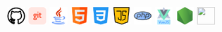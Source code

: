 <div>
 <img src="https://github.com/annderlau/1_All_Icons/blob/main/01_Github/Github_Logo_Black/Github_Logo_2.png" title="Github" alt="Github" width="40" height="40"/>&nbsp;
  <img src="https://github.com/annderlau/1_All_Icons/blob/main/06_Icons_Dev/git/git.png" title="git" alt="git" width="40" height="40"/>&nbsp;
 <img src="https://github.com/annderlau/1_All_Icons/blob/main/06_Icons_Dev/Java/java.png" title="Java" alt="Java" width="40" height="40"/>&nbsp;
 <img src="https://github.com/annderlau/1_All_Icons/blob/main/06_Icons_Dev/html/html.png" title="Html5" alt="Html5" width="40" height="40"/>&nbsp;
 <img src="https://github.com/annderlau/1_All_Icons/blob/main/06_Icons_Dev/css/css-3.png" title="css3" alt="css3" width="40" height="40"/>&nbsp;
 <img src="https://github.com/annderlau/1_All_Icons/blob/main/06_Icons_Dev/javascript/java-script.png" title="javascript" alt="javascript" width="40" height="40"/>&nbsp;
 <img src="https://github.com/annderlau/1_All_Icons/blob/main/06_Icons_Dev/php/php.png" title="php" alt="php" width="40" height="40"/>&nbsp;
 <img src="https://github.com/annderlau/1_All_Icons/blob/main/06_Icons_Dev/vue/brands%20(1).png" title="Vue.js" alt="Vue.js" width="40" height="40"/>&nbsp;
 <img src="https://github.com/annderlau/1_All_Icons/blob/main/06_Icons_Dev/node/node-js.png" title="node.js" alt="node.js" width="40" height="40"/>&nbsp;
 <img src="" title="" alt="" width="40" height="40"/>&nbsp;
</div>
 
 
 
 
 
 
 <!-- ### Maicon Lidemi - São Paulo - Brazil, 27 Years. 🌟 
Análise e desenvolvimento de sistemas: <p>
 
 [instagram](https://www.instagram.com/annderlau/) • [Linkedin](https://www.linkedin.com/in/maiconlidemi/) • [YouTube](https://www.youtube.com/channel/UCASWdZVjjDwVDtTXFna1HXg) 

<div>
  <a href="https://github.com/seu-usuário-aqui">
  <!-- <img height="150em"src="https://github-readme-stats.vercel.app/api/top-langs/?username=Annderlau&layout=compact&langs_count=7&theme=white"/> 
  <img height="150em"src="https://github-readme-stats.vercel.app/api?username=Annderlau&show_icons=true&theme=white&include_all_commits=true&count_private=true"/>
  </div>
-->


